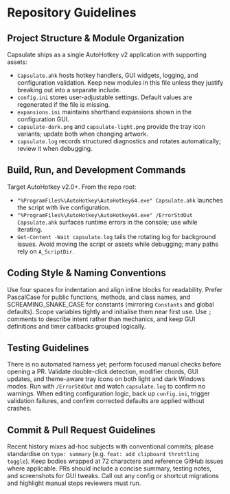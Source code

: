 # Repository Guidelines

## Project Structure & Module Organization
Capsulate ships as a single AutoHotkey v2 application with supporting assets:
- `Capsulate.ahk` hosts hotkey handlers, GUI widgets, logging, and configuration validation. Keep new modules in this file unless they justify breaking out into a separate include.
- `config.ini` stores user-adjustable settings. Default values are regenerated if the file is missing.
- `expansions.ini` maintains shorthand expansions shown in the configuration GUI.
- `capsulate-dark.png` and `capsulate-light.png` provide the tray icon variants; update both when changing artwork.
- `capsulate.log` records structured diagnostics and rotates automatically; review it when debugging.

## Build, Run, and Development Commands
Target AutoHotkey v2.0+. From the repo root:
- `"%ProgramFiles%\AutoHotkey\AutoHotkey64.exe" Capsulate.ahk` launches the script with live configuration.
- `"%ProgramFiles%\AutoHotkey\AutoHotkey64.exe" /ErrorStdOut Capsulate.ahk` surfaces runtime errors in the console; use while iterating.
- `Get-Content -Wait capsulate.log` tails the rotating log for background issues.
Avoid moving the script or assets while debugging; many paths rely on `A_ScriptDir`.

## Coding Style & Naming Conventions
Use four spaces for indentation and align inline blocks for readability. Prefer PascalCase for public functions, methods, and class names, and SCREAMING_SNAKE_CASE for constants (mirroring `Constants` and global defaults). Scope variables tightly and initialise them near first use. Use `;` comments to describe intent rather than mechanics, and keep GUI definitions and timer callbacks grouped logically.

## Testing Guidelines
There is no automated harness yet; perform focused manual checks before opening a PR. Validate double-click detection, modifier chords, GUI updates, and theme-aware tray icons on both light and dark Windows modes. Run with `/ErrorStdOut` and watch `capsulate.log` to confirm no warnings. When editing configuration logic, back up `config.ini`, trigger validation failures, and confirm corrected defaults are applied without crashes.

## Commit & Pull Request Guidelines
Recent history mixes ad-hoc subjects with conventional commits; please standardise on `type: summary` (e.g. `feat: add clipboard throttling toggle`). Keep bodies wrapped at 72 characters and reference GitHub issues where applicable. PRs should include a concise summary, testing notes, and screenshots for GUI tweaks. Call out any config or shortcut migrations and highlight manual steps reviewers must run.
